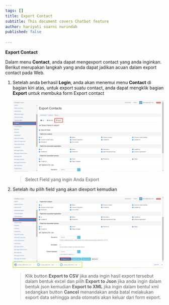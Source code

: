 ```yaml
---
tags: []
title: Export Contact
subtitle: This document covers Chatbot feature
author: hariyati suarni nurindah
published: false

---
```

**Export Contact**

Dalam menu **Contact**, anda dapat mengexport contact yang anda inginkan. Berikut merupakan langkah yang anda dapat jadikan acuan dalam export contact pada Web.

1. Setelah anda berhasil **Login**, anda akan menemui menu **Contact** di bagian kiri atas, untuk export suatu contact, anda dapat mengklik bagian **Export** untuk membuka form Export contact

   ![](/uploads/contactupdate7.PNG)

   > Select Field yang ingin Anda Export
2. Setelah itu pilih field yang akan diexport kemudian

   ![](/uploads/contactupdate8.PNG)

   > Klik button **Export to CSV** jika anda ingin hasil export tersebut dalam bentuk excel dan pilih **Export to Json** jika anda ingin dalam bentuk json kemudian **Export to XML** jika ingin dalam bentul xml sedangkan button **Cancel** menandakan anda batal melakukan export data sehingga anda otomatis akan keluar dari form export.